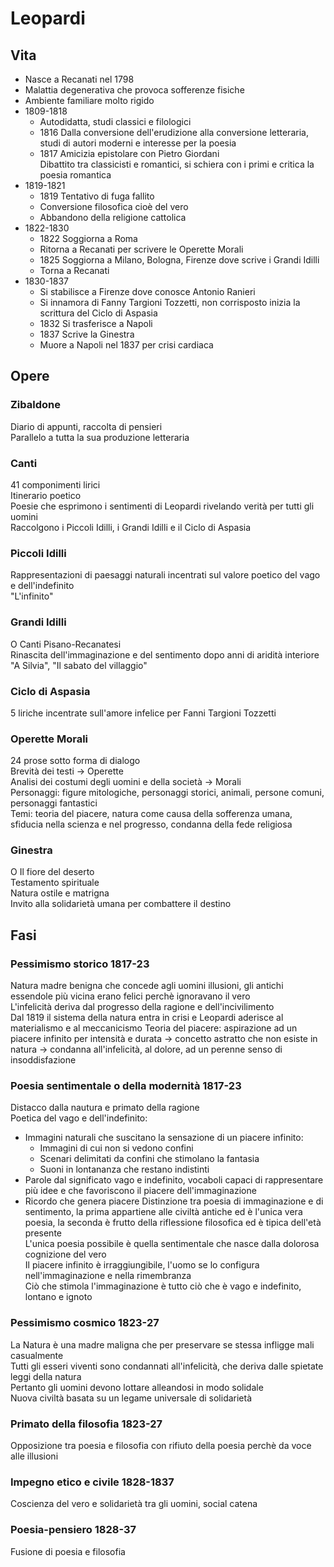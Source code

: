 # Leopardi

## Vita

- Nasce a Recanati nel 1798
- Malattia degenerativa che provoca sofferenze fisiche
- Ambiente familiare molto rigido
- 1809-1818
  - Autodidatta, studi classici e filologici
  - 1816 Dalla conversione dell'erudizione alla conversione letteraria, studi di autori moderni e interesse per la poesia
  - 1817 Amicizia epistolare con Pietro Giordani  
  Dibattito tra classicisti e romantici, si schiera con i primi e critica la poesia romantica
- 1819-1821
  - 1819 Tentativo di fuga fallito
  - Conversione filosofica cioè del vero
  - Abbandono della religione cattolica
- 1822-1830
  - 1822 Soggiorna a Roma
  - Ritorna a Recanati per scrivere le Operette Morali
  - 1825 Soggiorna a Milano, Bologna, Firenze dove scrive i Grandi Idilli
  - Torna a Recanati
- 1830-1837
  - Si stabilisce a Firenze dove conosce Antonio Ranieri
  - Si innamora di Fanny Targioni Tozzetti, non corrisposto inizia la scrittura del Ciclo di Aspasia
  - 1832 Si trasferisce a Napoli
  - 1837 Scrive la Ginestra
  - Muore a Napoli nel 1837 per crisi cardiaca

## Opere

### Zibaldone

Diario di appunti, raccolta di pensieri  
Parallelo a tutta la sua produzione letteraria

### Canti

41 componimenti lirici  
Itinerario poetico  
Poesie che esprimono i sentimenti di Leopardi rivelando verità per tutti gli uomini  
Raccolgono i Piccoli Idilli, i Grandi Idilli e il Ciclo di Aspasia  

### Piccoli Idilli

Rappresentazioni di paesaggi naturali incentrati sul valore poetico del vago e dell'indefinito  
"L'infinito"

### Grandi Idilli

O Canti Pisano-Recanatesi  
Rinascita dell'immaginazione e del sentimento dopo anni di aridità interiore  
"A Silvia", "Il sabato del villaggio"

### Ciclo di Aspasia

5 liriche incentrate sull'amore infelice per Fanni Targioni Tozzetti

### Operette Morali

24 prose sotto forma di dialogo  
Brevità dei testi -> Operette  
Analisi dei costumi degli uomini e della società -> Morali  
Personaggi: figure mitologiche, personaggi storici, animali, persone comuni, personaggi fantastici  
Temi: teoria del piacere, natura come causa della sofferenza umana, sfiducia nella scienza e nel progresso, condanna della fede religiosa

### Ginestra

O Il fiore del deserto  
Testamento spirituale  
Natura ostile e matrigna  
Invito alla solidarietà umana per combattere il destino

## Fasi

### Pessimismo storico 1817-23

Natura madre benigna che concede agli uomini illusioni, gli antichi essendole più vicina erano felici perchè ignoravano il vero  
L'infelicità deriva dal progresso della ragione e dell'incivilimento  
Dal 1819 il sistema della natura entra in crisi e Leopardi aderisce al materialismo e al meccanicismo
Teoria del piacere: aspirazione ad un piacere infinito per intensità e durata -> concetto astratto che non esiste in natura -> condanna all'infelicità, al dolore, ad un perenne senso di insoddisfazione

### Poesia sentimentale o della modernità 1817-23

Distacco dalla nautura e primato della ragione  
Poetica del vago e dell'indefinito:
- Immagini naturali che suscitano la sensazione di un piacere infinito:
  - Immagini di cui non si vedono confini
  - Scenari delimitati da confini che stimolano la fantasia
  - Suoni in lontananza che restano indistinti
- Parole dal significato vago e indefinito, vocaboli capaci di rappresentare più idee e che favoriscono il piacere dell'immaginazione
- Ricordo che genera piacere
Distinzione tra poesia di immaginazione e di sentimento, la prima appartiene alle civiltà antiche ed è l'unica vera poesia, la seconda è frutto della riflessione filosofica ed è tipica dell'età presente  
L'unica poesia possibile è quella sentimentale che nasce dalla dolorosa cognizione del vero  
Il piacere infinito è irraggiungibile, l'uomo se lo configura nell'immaginazione e nella rimembranza  
Ciò che stimola l'immaginazione è tutto ciò che è vago e indefinito, lontano e ignoto

### Pessimismo cosmico 1823-27

La Natura è una madre maligna che per preservare se stessa infligge mali casualmente  
Tutti gli esseri viventi sono condannati all'infelicità, che deriva dalle spietate leggi della natura  
Pertanto gli uomini devono lottare alleandosi in modo solidale  
Nuova civiltà basata su un legame universale di solidarietà

### Primato della filosofia 1823-27

Opposizione tra poesia e filosofia con rifiuto della poesia perchè da voce alle illusioni

### Impegno etico e civile 1828-1837

Coscienza del vero e solidarietà tra gli uomini, social catena

### Poesia-pensiero 1828-37

Fusione di poesia e filosofia